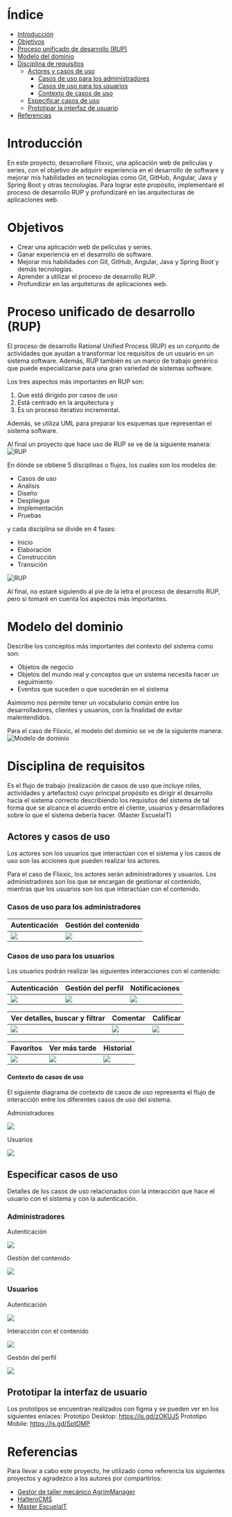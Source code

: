 # Índice    
- [Introducción](#introducción)
- [Objetivos](#objetivos)
- [Proceso unificado de desarrollo (RUP)](#proceso-unificado-de-desarrollo-rup)
- [Modelo del dominio](#modelo-del-dominio)
- [Disciplina de requisitos](#disciplina-de-requisitos)
  - [Actores y casos de uso](#actores-y-casos-de-uso)
    - [Casos de uso para los administradores](#casos-de-uso-para-los-administradores)    
    - [Casos de uso para los usuarios](#casos-de-uso-para-los-usuarios)
    - [Contexto de casos de uso](#contexto-de-casos-de-uso)
  - [Especificar casos de uso](#especificar-casos-de-uso)
  - [Prototipar la interfaz de usuario](#prototipar-la-interfaz-de-usuario)
- [Referencias](#referencias)

# Introducción 
En este proyecto, desarrollaré Flixxic, una aplicación web de películas y series, con el objetivo de adquirir experiencia en el desarrollo de software y mejorar mis habilidades en tecnologías como Git, GitHub, Angular, Java y Spring Boot y otras tecnologías. Para lograr este propósito, implementaré el proceso de desarrollo RUP y profundizaré en las arquitecturas de aplicaciones web.

# Objetivos
- Crear una aplicación web de películas y series.
- Ganar experiencia en el desarrollo de software.
- Mejorar mis habilidades con Git, GitHub, Angular, Java y Spring Boot y demás tecnologías.
- Aprender a utilizar el proceso de desarrollo RUP.
- Profundizar en las arquiteturas de aplicaciones web.

# Proceso unificado de desarrollo (RUP)
El proceso de desarrollo Rational Unified Process (RUP) es un conjunto de actividades que ayudan a transformar los requisitos de un usuario en un sistema software. Además, RUP también es un marco de trabajo genérico que puede especializarse para una gran variedad de sistemas software.

Los tres aspectos más importantes en RUP son:
 1. Que está dirigido por casos de uso
 2. Está centrado en la arquitectura y 
 3. Es un proceso iterativo incremental. 

Además, se utiliza UML para preparar los esquemas que representan el sistema software. 

Al final un proyecto que hace uso de RUP se ve de la siguiente manera:
![RUP](https://github.com/vfred0/requirements-flixxic/blob/main/images/rup/disciplines.png?raw=true)

En dónde se obtiene 5 disciplinas o flujos, los cuales son los modelos de: 
- Casos de uso
- Análisis
- Diseño 
- Despliegue
- Implementación
- Pruebas

y cada disciplina se divide en 4 fases: 
- Inicio
- Elaboración
- Construcción 
- Transición

![RUP](https://github.com/vfred0/requirements-flixxic/blob/main/images/rup/phases.png?raw=true)

Al final, no estaré siguiendo al pie de la letra el proceso de desarrollo RUP, pero si tomaré en cuenta los aspectos más importantes.

# Modelo del dominio
Describe los conceptos más importantes del contexto del sistema como son:
- Objetos de negocio
- Objetos del mundo real y conceptos que un sistema necesita hacer un seguimiento
- Eventos que suceden o que sucederán en el sistema

Asimismo nos permite tener un vocabulario común entre los desarrolladores, clientes y usuarios, con la finalidad de evitar malentendidos.

Para el caso de Flixxic, el modelo del dominio se ve de la siguiente manera:
![Modelo de dominio](https://github.com/vfred0/requirements-flixxic/blob/main/images/docs/0-domain-model/domain-model.svg?raw=true)

# Disciplina de requisitos
Es el flujo de trabajo (realización de casos de uso que incluye roles, actividades y artefactos) cuyo principal propósito es dirigir el desarrollo hacia el sistema correcto describiendo los requisitos del sistema de tal forma que se alcance el acuerdo entre el cliente, usuarios y desarrolladores sobre lo que el sistema debería hacer. (Master EscuelaIT)

## Actores y casos de uso
Los actores son los usuarios que interactúan con el sistema y los casos de uso son las acciones que pueden realizar los actores.

Para el caso de Flixxic, los actores serán administradores y usuarios. Los administradores son los que se encargan de gestionar el contenido, mientras que los usuarios son los que interactúan con el contenido.

### Casos de uso para los administradores

| Autenticación | Gestión del contenido |
| --------- | --------- |
| ![](https://github.com/vfred0/requirements-flixxic/blob/main/images/docs/1-requeriments/1-actors-use-cases/admin/authentication.svg?raw=true) | ![](https://github.com/vfred0/requirements-flixxic/blob/main/images/docs/1-requeriments/1-actors-use-cases/admin/content-management.svg?raw=true) |

### Casos de uso para los usuarios

Los usuarios podrán realizar las siguientes interacciones con el contenido:

| Autenticación | Gestión del perfil | Notificaciones |
| --------- | --------- |--------- |
| ![](https://github.com/vfred0/requirements-flixxic/blob/main/images/docs/1-requeriments/1-actors-use-cases/user/authentication.svg?raw=true) | ![](https://github.com/vfred0/requirements-flixxic/blob/main/images/docs/1-requeriments/1-actors-use-cases/user/profile-management.svg?raw=true) | ![](https://github.com/vfred0/requirements-flixxic/blob/main/images/docs/1-requeriments/1-actors-use-cases/user/notifications.svg?raw=true) |

| Ver detalles, buscar y filtrar | Comentar | Calificar |
| --------- | --------- | --------- |
| ![](https://github.com/vfred0/requirements-flixxic/blob/main/images/docs/1-requeriments/1-actors-use-cases/user/content-interaction/view-search-filter.svg?raw=true) | ![](https://github.com/vfred0/requirements-flixxic/blob/main/images/docs/1-requeriments/1-actors-use-cases/user/content-interaction/comments.svg?raw=true) | ![](https://github.com/vfred0/requirements-flixxic/blob/main/images/docs/1-requeriments/1-actors-use-cases/user/content-interaction/reviews.svg?raw=true) |

| Favoritos | Ver más tarde | Historial |
| --------- | --------- | --------- |
| ![](https://github.com/vfred0/requirements-flixxic/blob/main/images/docs/1-requeriments/1-actors-use-cases/user/content-interaction/favorites.svg?raw=true) | ![](https://github.com/vfred0/requirements-flixxic/blob/main/images/docs/1-requeriments/1-actors-use-cases/user/content-interaction/watch-later.svg?raw=true) | ![](https://github.com/vfred0/requirements-flixxic/blob/main/images/docs/1-requeriments/1-actors-use-cases/user/content-interaction/history.svg?raw=true) |

#### Contexto de casos de uso

El siguiente diagrama de contexto de casos de uso representa el flujo de interacción entre los diferentes casos de uso del sistema.

Administradores

![](https://github.com/vfred0/requirements-flixxic/blob/main/images/docs/1-requeriments/1-actors-use-cases/admin/use-cases-context-v2.svg?raw=true)

Usuarios 

![](https://github.com/vfred0/requirements-flixxic/blob/main/images/docs/1-requeriments/1-actors-use-cases/user/use-cases-context-v2.svg?raw=true)

## Especificar casos de uso
Detalles de los casos de uso relacionados con la interacción que hace el usuario con el sistema y con la autenticación.

### Administradores

Autenticación

![](https://github.com/vfred0/requirements-flixxic/blob/main/images/docs/1-requeriments/2-use-cases-specifications/admin/authentication.svg?raw=true)

Gestión del contenido

![](https://github.com/vfred0/requirements-flixxic/blob/main/images/docs/1-requeriments/2-use-cases-specifications/admin/content-management.svg?raw=true)

### Usuarios

Autenticación

![](https://github.com/vfred0/requirements-flixxic/blob/main/images/docs/1-requeriments/2-use-cases-specifications/user/authentication.svg?raw=true)

Interacción con el contenido

![](https://github.com/vfred0/requirements-flixxic/blob/main/images/docs/1-requeriments/2-use-cases-specifications/user/content-interaction.svg?raw=true)


Gestión del perfil

![](https://github.com/vfred0/requirements-flixxic/blob/main/images/docs/1-requeriments/2-use-cases-specifications/user/profile-management.svg?raw=true)

## Prototipar la interfaz de usuario
Los prototipos se encuentran realizados con figma y se pueden ver en los siguientes enlaces:
Prototipo Desktop:  https://is.gd/zOKUJ5
Prototipo Mobile: https://is.gd/SptDMP

# Referencias
Para llevar a cabo este proyecto, he utilizado como referencia los siguientes proyectos y agradezco a los autores por compartirlos:

- [Gestor de taller mecánico AgrimManager](https://www.notion.so/Gestor-de-taller-mec-nico-AgrimManager-a8d44826c2494e15bcb235fc1019938d#cd3ccf181d9c4a1b9253416cd9b74f57)
- [HalteroCMS](https://github.com/zuldare/mastercloud_pfm_halterocms)
- [Master EscuelaIT](https://github.com/USantaTecla-0-general/3-publicaciones)